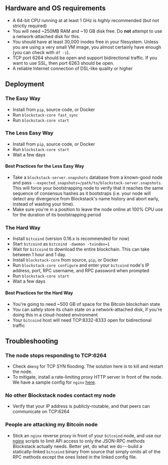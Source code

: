 ## Hardware and OS requirements

* A 64-bit CPU running at at least 1 GHz is *highly* recommended (but not strictly required)
* You will need ~250MB RAM and ~10 GB disk free.  Do **not** attempt to use a network-attached disk for this.
* You should have at least 30,000 inodes free in your filesystem.  Unless you are using a very small VM image, you almost certainly have enough (you can check with `df -i`).
* TCP port 6264 should be open and support bidirectional traffic.  If you want to use SSL, then port 6263 should be open.
* A reliable Internet connection of DSL-like quality or higher

## Deployment
### The Easy Way
* Install from `pip`, source code, or Docker
* Run `blockstack-core fast_sync`
* Run `blockstack-core start`

### The Less Easy Way
* Install from `pip`, source code, or Docker
* Run `blockstack-core start`
* Wait a few days

#### Best Practices for the Less Easy Way
* Take a `blockstack-server.snapshots` database from a known-good node and pass `--expected_snapshots=/path/to/blockstack-server.snapshots`.  This will force your bootstrapping node to verify that it reaches the same sequence of consensus hashes as it bootstraps (i.e. your node will detect any divergence from Blockstack's name history and abort early, instead of wasting your time).
* Make sure you're in a position to leave the node online at 100% CPU use for the duration of its bootstrapping period

### The Hard Way
* Install `bitcoind` (version 0.16.x is recommended for now)
* Start `bitcoind` as `bitcoind -daemon -txindex=1`
* Wait for `bitcoind` to download the entire blockchain.  This can take between 1 hour and 1 day.
* Install `blockstack-core` from source, `pip`, or Docker
* Run `blockstack-core configure` and enter your `bitcoind` node's IP address, port, RPC username, and RPC password when prompted
* Run `blockstack-core start`
* Wait a few days

#### Best Practices for the Hard Way
* You're going to need ~500 GB of space for the Bitcoin blockchain state
* You can safely store its chain state on a network-attached disk, if you're doing this in a cloud-hosted environment
* Your `bitcoind` host will need TCP:8332-8333 open for bidirectional traffic

## Troubleshooting
### The node stops responding to TCP:6264
* Check `dmesg` for TCP SYN flooding.  The solution here is to kill and restart the node.
* To mitigate, install a rate-limiting proxy HTTP server in front of the node.  We have a sample config for `nginx` [here](https://github.com/blockstack/atlas/blob/master/public_fleet/node/default).

### No other Blockstack nodes contact my node
* Verify that your IP address is publicly-routable, and that peers can communicate on TCP:6264

### People are attacking my Bitcoin node
* Stick an `nginx` reverse proxy in front of your `bitcoind` node, and use our [nginx](https://github.com/blockstack/atlas/tree/master/public_fleet/bitcoind) scripts to limit APi access to only the JSON-RPC methods Blockstack actually needs.  Better yet, do what we do---build a statically-linked `bitcoind` binary from source that simply omits all of the RPC methods except the ones listed in the linked config file.
